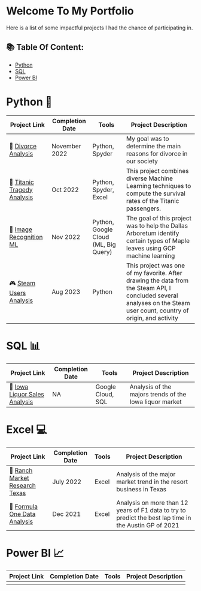 # Welcome To My Portfolio
Here is a list of some impactful projects I had the chance of participating in. 

## 📚 Table Of Content: 
- [Python](#python)
- [SQL](#sql)
- [Power BI](#powerbi)

# Python 🐍

| Project Link | Completion Date | Tools | Project Description | 
|---|---|---|---|
| :wedding: [Divorce Analysis](https://github.com/Bruc3U/Divorce_Analysis) | November 2022 | Python, Spyder | My goal was to determine the main reasons for divorce in our society |
| :statue_of_liberty: [Titanic Tragedy Analysis]() | Oct 2022 |Python, Spyder, Excel | This project combines diverse Machine Learning techniques to compute the survival rates of the Titanic passengers. |
| 🍁 [Image Recognition ML]() | Nov 2022 | Python, Google Cloud (ML, Big Query) | The goal of this project was to help the Dallas Arboretum identify certain types of Maple leaves using GCP machine learning | 
| 🎮 [Steam Users Analysis]() | Aug 2023 | Python | This project was one of my favorite. After drawing the data from the Steam API, I concluded several analyses on the Steam user count, country of origin, and activity | 

# SQL 📊

| Project Link | Completion Date | Tools | Project Description | 
|---|---|---|---|
| 🍻 [Iowa Liquor Sales Analysis]() | NA | Google Cloud, SQL | Analysis of the majors trends of the Iowa liquor market |

# Excel 💻

| Project Link | Completion Date | Tools | Project Description | 
|---|---|---|---|
| 🐴 [Ranch Market Research Texas]() | July 2022 | Excel | Analysis of the major market trend in the resort business in Texas |
| 🏁 [Formula One Data Analysis]() | Dec 2021 | Excel | Analysis on more than 12 years of F1 data to try to predict the best lap time in the Austin GP of 2021 |
 
# Power BI 📈

| Project Link | Completion Date | Tools | Project Description | 
|---|---|---|---|
|  |  |  |  |






